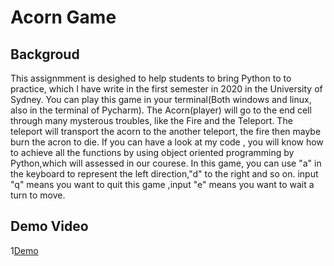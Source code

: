 # Acorn Game 

## Backgroud
This assignmment is desighed to help students to bring Python to to practice, which I have write in the first semester in 2020 in the University of Sydney.
You can play this game in your terminal(Both windows and linux, also in the terminal of Pycharm). The Acorn(player) will go to the end cell through many mysterous troubles, like the Fire and the Teleport. The teleport will transport the acorn to the another teleport, the fire then maybe burn the acron to die.
If you can have a look at my code , you will know how to achieve all the functions by using object oriented programming by Python,which will assessed in our courese.  In this game, you can use "a" in the keyboard to represent the left direction,"d" to the right and so on. input "q" means you want to quit this game ,input "e" means you want to wait a turn to move.

## Demo Video
1[Demo](https://github.com/Geeksongs/2020_INFO1110_Assignment_Acorn/blob/master/maze.gif)


